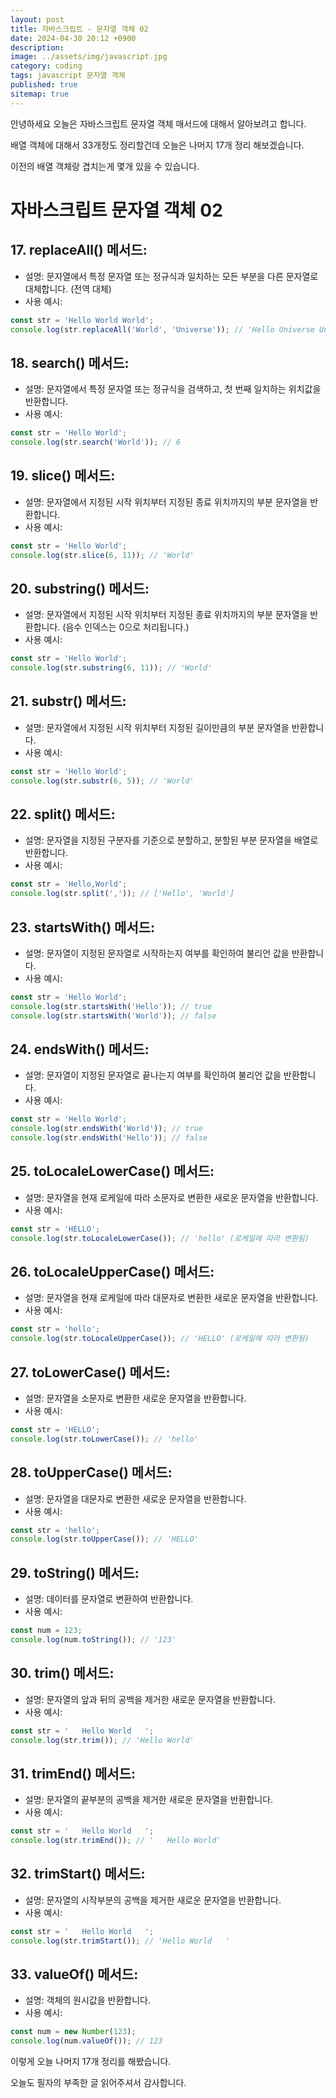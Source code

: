 ```yaml
---
layout: post
title: 자바스크립트 - 문자열 객체 02
date: 2024-04-30 20:12 +0900
description: 
image: ../assets/img/javascript.jpg
category: coding
tags: javascript 문자열 객체
published: true
sitemap: true
---
```


안녕하세요 오늘은 자바스크립트 문자열 객체 매서드에 대해서 알아보려고 합니다.

배열 객체에 대해서 33개정도 정리할건데 오늘은 나머지 17개 정리 해보겠습니다.

이전의 배열 객체랑 겹치는게 몇개 있을 수 있습니다.

# 자바스크립트 문자열 객체 02

## 17. **replaceAll() 메서드**:
   - 설명: 문자열에서 특정 문자열 또는 정규식과 일치하는 모든 부분을 다른 문자열로 대체합니다. (전역 대체)
   - 사용 예시:
```javascript
const str = 'Hello World World';
console.log(str.replaceAll('World', 'Universe')); // 'Hello Universe Universe'
```

## 18. **search() 메서드**:
   - 설명: 문자열에서 특정 문자열 또는 정규식을 검색하고, 첫 번째 일치하는 위치값을 반환합니다.
   - 사용 예시:
```javascript
const str = 'Hello World';
console.log(str.search('World')); // 6
```

## 19. **slice() 메서드**:
   - 설명: 문자열에서 지정된 시작 위치부터 지정된 종료 위치까지의 부분 문자열을 반환합니다.
   - 사용 예시:
```javascript
const str = 'Hello World';
console.log(str.slice(6, 11)); // 'World'
```

## 20. **substring() 메서드**:
   - 설명: 문자열에서 지정된 시작 위치부터 지정된 종료 위치까지의 부분 문자열을 반환합니다. (음수 인덱스는 0으로 처리됩니다.)
   - 사용 예시:
```javascript
const str = 'Hello World';
console.log(str.substring(6, 11)); // 'World'
```

## 21. **substr() 메서드**:
   - 설명: 문자열에서 지정된 시작 위치부터 지정된 길이만큼의 부분 문자열을 반환합니다.
   - 사용 예시:
```javascript
const str = 'Hello World';
console.log(str.substr(6, 5)); // 'World'
```

## 22. **split() 메서드**:
   - 설명: 문자열을 지정된 구분자를 기준으로 분할하고, 분할된 부분 문자열을 배열로 반환합니다.
   - 사용 예시:
```javascript
const str = 'Hello,World';
console.log(str.split(',')); // ['Hello', 'World']
```

## 23. **startsWith() 메서드**:
   - 설명: 문자열이 지정된 문자열로 시작하는지 여부를 확인하여 불리언 값을 반환합니다.
   - 사용 예시:
```javascript
const str = 'Hello World';
console.log(str.startsWith('Hello')); // true
console.log(str.startsWith('World')); // false
```

## 24. **endsWith() 메서드**:
   - 설명: 문자열이 지정된 문자열로 끝나는지 여부를 확인하여 불리언 값을 반환합니다.
   - 사용 예시:
```javascript
const str = 'Hello World';
console.log(str.endsWith('World')); // true
console.log(str.endsWith('Hello')); // false
```

## 25. **toLocaleLowerCase() 메서드**:
   - 설명: 문자열을 현재 로케일에 따라 소문자로 변환한 새로운 문자열을 반환합니다.
   - 사용 예시:
```javascript
const str = 'HELLO';
console.log(str.toLocaleLowerCase()); // 'hello' (로케일에 따라 변환됨)
```

## 26. **toLocaleUpperCase() 메서드**:
   - 설명: 문자열을 현재 로케일에 따라 대문자로 변환한 새로운 문자열을 반환합니다.
   - 사용 예시:
```javascript
const str = 'hello';
console.log(str.toLocaleUpperCase()); // 'HELLO' (로케일에 따라 변환됨)
```

## 27. **toLowerCase() 메서드**:
   - 설명: 문자열을 소문자로 변환한 새로운 문자열을 반환합니다.
   - 사용 예시:
```javascript
const str = 'HELLO';
console.log(str.toLowerCase()); // 'hello'
```

## 28. **toUpperCase() 메서드**:
   - 설명: 문자열을 대문자로 변환한 새로운 문자열을 반환합니다.
   - 사용 예시:
```javascript
const str = 'hello';
console.log(str.toUpperCase()); // 'HELLO'
```

## 29. **toString() 메서드**:
   - 설명: 데이터를 문자열로 변환하여 반환합니다.
   - 사용 예시:
```javascript
const num = 123;
console.log(num.toString()); // '123'
```

## 30. **trim() 메서드**:
   - 설명: 문자열의 앞과 뒤의 공백을 제거한 새로운 문자열을 반환합니다.
   - 사용 예시:
```javascript
const str = '   Hello World   ';
console.log(str.trim()); // 'Hello World'
```

## 31. **trimEnd() 메서드**:
   - 설명: 문자열의 끝부분의 공백을 제거한 새로운 문자열을 반환합니다.
   - 사용 예시:
```javascript
const str = '   Hello World   ';
console.log(str.trimEnd()); // '   Hello World'
```

## 32. **trimStart() 메서드**:
   - 설명: 문자열의 시작부분의 공백을 제거한 새로운 문자열을 반환합니다.
   - 사용 예시:
```javascript
const str = '   Hello World   ';
console.log(str.trimStart()); // 'Hello World   '
```

## 33. **valueOf() 메서드**:
   - 설명: 객체의 원시값을 반환합니다.
   - 사용 예시:
```javascript
const num = new Number(123);
console.log(num.valueOf()); // 123
```

이렇게 오늘 나머지 17개 정리를 해봤습니다.

오늘도 필자의 부족한 글 읽어주셔서 감사합니다.